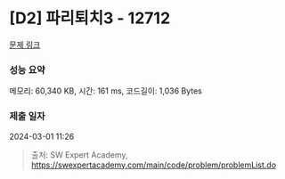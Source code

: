 # [D2] 파리퇴치3 - 12712 

[문제 링크](https://swexpertacademy.com/main/code/problem/problemDetail.do?contestProbId=AXuARWAqDkQDFARa) 

### 성능 요약

메모리: 60,340 KB, 시간: 161 ms, 코드길이: 1,036 Bytes

### 제출 일자

2024-03-01 11:26



> 출처: SW Expert Academy, https://swexpertacademy.com/main/code/problem/problemList.do